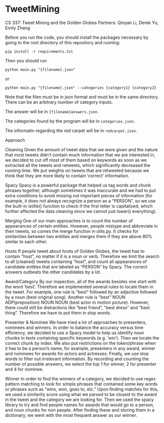 # TweetMining

CS 337: Tweet Mining and the Golden Globes
Partners: Qinyan Li, Derek Yu, Emily Zhang

Before you run the code, you should install the packages necessary by going to the root directory of this repository and running:

`pip install -r requirements.txt`

Then you should run

`python main.py "{filename}.json"`

or

`python main.py "{filename}.json" --categories {category1} {category2}`

Note that the filen must be in json format and must be in the same directory. There can be an arbitrary number of category inputs.

The answer will be in `{filename}answers.json`.

The categories found by the program will be in `categories.json`.

The informatin regarding the red carpet will be in `redcarpet.json`.

Approach

Cleaning
Given the amount of tweet data that we were given and the nature that most tweets didn’t contain much information that we are interested in, we decided to cut off most of them based on keywords as soon as we extracted all the tweets and retweets, which significantly decreased the running time. We put weights on tweets that are retweeted because we think that they are more likely to contain ‘correct’ information.

Spacy
Spacy is a powerful package that helped us tag words and chunk phrases together, although sometimes it was inaccurate and we had to put extra conditions to avoid missing out important pieces of information (for example, it does not always recognize a person as a “PERSON”, so we use the built-in istitle() function to check if the first letter is capitalized, which further affected the data cleaning since we cannot just lower() everything).

Merging
One of our main approaches is to count the number of appearances of certain entities. However, people mistype and abbreviate in their tweets, so comes the merge function in utils.py. It checks for similarities between two entities and merges them if they are above 80% similar to each other.

Hosts
If people tweet about hosts of Golden Globes, the tweet has to contain “host”, no matter if it is a noun or verb. Therefore we limit the search to all (cleaned) tweets containing “host”, and count all appearances of candidate entities that are labeled as “PERSON” by Spacy. The correct answers outbeats the other candidates by a lot.

Award/Category
By our inspection, all of the awards besides one start with the word ‘best’. Therefore we implemented several rules to locate them in the tweet. For example, one rule is “best” followed by an adjective followed by a noun (best original song). Another rule is “best” NOUN ADP(preposition) NOUN NOUN (best actor in motion picture). However, there could still be distractions like “best friend”, “best dress” and “best thing”. Therefore we have to put them in stop words.

Presenter & Nominee
We have tried a lot of approaches to presenters, nominees and winners. In order to balance the accuracy versus time efficiency, we decided to use a Spacy model to help us identify noun chunks in texts containing specific keywords (e.g. ‘win’). Then we locate the correct chunk by index. We also put restrictions on the token/phrase when it has to be a person’s name, for example, presenters in any award, winner and nominees for awards for actors and actresses. Finally, we use stop words to filter out irrelevant information. By recording and counting the number of possible answers, we select the top 1 for winner, 2 for presenter and 4 for nominee.

Winner
In order to find the winners of a category, we decided to use regex pattern matching to look for simple phrases that contained some key words or phrases such as “wins, won, goes to, etc.” Upon finding matches for this, we used a similarity score using what we parsed to be closest to the award in the tweet and the category we are looking for. Then we used the spacy library to try and find people names for awards that would go to a person, and noun chunks for non people. After finding these and storing them in a dictionary, we went with the most frequent answer as our winner.
